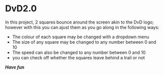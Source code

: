 # DvD2.0

In this project, 2 squares bounce around the screen akin to the DvD logo; however with this you can ajust them as you go along in the following ways:

* The colour of each square may be changed with a dropdown menu
* The size of any square may be changed to any number between 0 and 10
* The speed can also be changed to any number between 0 and 10
* you can check off whether the squares leave behind a trail or not

***Have fun***

